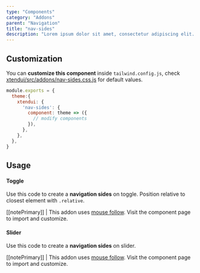 ```yaml
---
type: "Components"
category: "Addons"
parent: "Navigation"
title: "nav-sides"
description: "Lorem ipsum dolor sit amet, consectetur adipiscing elit. Nunc tempus laoreet leo sit amet iaculis."
---
```


## Customization

You can **customize this component** inside `tailwind.config.js`, check [xtendui/src/addons/nav-sides.css.js](https://github.com/minimit/xtendui/blob/master/src/addons/nav-sides.css.js) for default values.

```jsx
module.exports = {
  theme:{
    xtendui: {
      'nav-sides': {
        component: theme => ({
          // modify components
        }),
      },
    },
  },
}
```

## Usage

#### Toggle

Use this code to create a **navigation sides** on toggle. Position relative to closest element with `.relative`.

[[notePrimary]]
| This addon uses [mouse follow](/components/addons/animation/mouse-follow). Visit the component page to import and customize.

<demo>
  <demovanilla src="vanilla/components/addons/navigation/nav-sides-toggle">
  </demovanilla>
</demo>

#### Slider

Use this code to create a **navigation sides** on slider.

[[notePrimary]]
| This addon uses [mouse follow](/components/addons/animation/mouse-follow). Visit the component page to import and customize.

<demo>
  <demovanilla src="vanilla/components/addons/navigation/nav-sides-slider">
  </demovanilla>
</demo>

